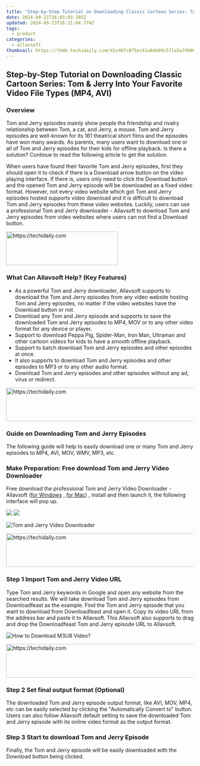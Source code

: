 ```yaml
---
title: "Step-by-Step Tutorial on Downloading Classic Cartoon Series: Tom & Jerry Into Your Favorite Video File Types (MP4, AVI)"
date: 2024-09-21T16:03:03.585Z
updated: 2024-09-23T16:11:04.774Z
tags:
  - product
categories:
  - allavsoft
thumbnail: https://thmb.techidaily.com/41c40fc075ec41a6de89c571a5a74900b640b77fd911558c6dd5abd8173773bf.jpg
---
```


## Step-by-Step Tutorial on Downloading Classic Cartoon Series: Tom & Jerry Into Your Favorite Video File Types (MP4, AVI)

### Overview

Tom and Jerry episodes mainly show people the friendship and rivalry relationship between Tom, a cat, and Jerry, a mouse. Tom and Jerry episodes are well-known for its 161 theatrical short films and the episodes have won many awards. As parents, many users want to download one or all of Tom and Jerry episodes for their kids for offline playback. Is there a solution? Continue to read the following article to get the solution.

When users have found their favorite Tom and Jerry episodes, first they should open it to check if there is a Download arrow button on the video playing interface. If there is, users only need to click the Download button and the opened Tom and Jerry episode will be downloaded as a fixed video format. However, not every video website which got Tom and Jerry episodes hosted supports video download and it is difficult to download Tom and Jerry episodes from these video websites. Luckily, users can use a professional Tom and Jerry downloader - Allavsoft to download Tom and Jerry episodes from video websites where users can not find a Download button.

<!-- affiliate ads begin -->
<a href="https://25home.pxf.io/c/5597632/2148644/16836" target="_top" id="2148644">
  <img src="//a.impactradius-go.com/display-ad/16836-2148644" border="0" alt="https://techidaily.com" width="300" height="90"/>
</a>
<img height="0" width="0" src="https://25home.pxf.io/i/5597632/2148644/16836" style="position:absolute;visibility:hidden;" border="0" />
<!-- affiliate ads end -->

### What Can Allavsoft Help? (Key Features)

* As a powerful Tom and Jerry downloader, Allavsoft supports to download the Tom and Jerry episodes from any video website hosting Tom and Jerry episodes, no matter if the video websites have the Download button or not.
* Download any Tom and Jerry episode and supports to save the downloaded Tom and Jerry episodes to MP4, MOV or to any other video format for any device or player.
* Support to download Peppa Pig, Spider-Man, Iron Man, Ultraman and other cartoon videos for kids to have a smooth offline playback.
* Support to batch download Tom and Jerry episodes and other episodes at once.
* It also supports to download Tom and Jerry episodes and other episodes to MP3 or to any other audio format.
* Download Tom and Jerry episodes and other episodes without any ad, virus or redirect.

<!-- affiliate ads begin -->
<a href="https://appsumo.8odi.net/c/5597632/2151882/7443" target="_top" id="2151882">
  <img src="//a.impactradius-go.com/display-ad/7443-2151882" border="0" alt="https://techidaily.com" width="600" height="90"/>
</a>
<img height="0" width="0" src="https://appsumo.8odi.net/i/5597632/2151882/7443" style="position:absolute;visibility:hidden;" border="0" />
<!-- affiliate ads end -->

### Guide on Downloading Tom and Jerry Episodes

The following guide will help to easily download one or many Tom and Jerry episodes to MP4, AVI, MOV, WMV, MP3, etc.

### Make Preparation: Free download Tom and Jerry Video Downloader

Free download the professional Tom and Jerry Video Downloader - Allavsoft ([for Windows](https://tools.techidaily.com/allavsoft/products/) , [for Mac](https://tools.techidaily.com/allavsoft/products/)) , install and then launch it, the following interface will pop up.

[![](https://www.allavsoft.com/how-to/../images/how-to/free-download-win.jpg)](https://tools.techidaily.com/allavsoft/products/) [![](https://www.allavsoft.com/how-to/../images/how-to/free-download-mac.jpg)](https://tools.techidaily.com/allavsoft/products/)

![Tom and Jerry Video Downloader](https://www.allavsoft.com/how-to/../images/allavsoft/screen-shot-600.jpg)

<!-- affiliate ads begin -->
<a href="https://appsumo.8odi.net/c/5597632/2094429/7443" target="_top" id="2094429">
  <img src="//a.impactradius-go.com/display-ad/7443-2094429" border="0" alt="https://techidaily.com" width="728" height="90"/>
</a>
<img height="0" width="0" src="https://appsumo.8odi.net/i/5597632/2094429/7443" style="position:absolute;visibility:hidden;" border="0" />
<!-- affiliate ads end -->

### Step 1 Import Tom and Jerry Video URL

Type Tom and Jerry keywords in Google and open any website from the searched results. We will take download Tom and Jerry episodes from Downloadfeast as the example. Find the Tom and Jerry episode that you want to download from Downloadfeast and open it. Copy its video URL from the address bar and paste it to Allavsoft. This Allavsoft also supports to drag and drop the Downloadfeast Tom and Jerry episode URL to Allavsoft.

![How to Download M3U8 Video?](https://www.allavsoft.com/how-to/../images/how-to/download-rtmp-video/download-rtmp-video.jpg)

<!-- affiliate ads begin -->
<a href="https://ephamedtechinc.pxf.io/c/5597632/2137216/26400" target="_top" id="2137216">
  <img src="//a.impactradius-go.com/display-ad/26400-2137216" border="0" alt="https://techidaily.com" width="728" height="90"/>
</a>
<img height="0" width="0" src="https://ephamedtechinc.pxf.io/i/5597632/2137216/26400" style="position:absolute;visibility:hidden;" border="0" />
<!-- affiliate ads end -->

### Step 2 Set final output format (Optional)

The downloaded Tom and Jerry episode output format, like AVI, MOV, MP4, etc can be easily selected by clicking the "Automatically Convert to" button. Users can also follow Allavsoft default setting to save the downloaded Tom and Jerry episode with its online video format as the output format.

### Step 3 Start to download Tom and Jerry Episode

Finally, the Tom and Jerry episode will be easily downloaded with the Download button being clicked.

<ins class="adsbygoogle"
     style="display:block"
     data-ad-format="autorelaxed"
     data-ad-client="ca-pub-7571918770474297"
     data-ad-slot="1223367746"></ins>

<ins class="adsbygoogle"
     style="display:block"
     data-ad-client="ca-pub-7571918770474297"
     data-ad-slot="8358498916"
     data-ad-format="auto"
     data-full-width-responsive="true"></ins>



